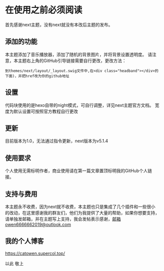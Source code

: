 # 在使用之前必须阅读

首先感谢next主题，没有next就没有本改后主题的发布。

## 添加的功能

本主题添加了音乐播放器，添加了随机的背景图片，并将背景设置透明度。
请注意，本主题右上角的GitHub引导链接需要自行更改，更改方法：

```
到themes/next/layout/_layout.swig文件中,在<div class="headband"></div>的下面)，并把href改为你的github地址
```

## 设置

代码块使用的是hexo自带的night模式，可自行调整，详见next主题官方文档。
宽度为默认设置可按照官方教程自行更改

## 更新

目前版本为1.0，无法通过指令更新，next版本为v5.1.4

## 使用要求

个人使用无需标明作者，商业使用请在第一篇文章置顶标明我的GitHub个人链接。

## 支持与费用

本主题永不收费，因为next就不收费，本主题也只是集成了几个插件和一些很小的改动，在这里感谢我的群友们，他们为我提供了大量的帮助，如果你想要支持，请单独发邮箱，并在主题写上支持，我会发帖表示感谢，邮箱owen6666662019@outlook.com

## 我的个人博客

https://catowen.supercol.top/

以此
敬上


